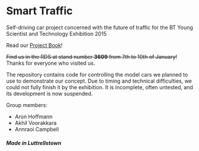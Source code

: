 Smart Traffic
=============

Self-driving car project concerned with the future of traffic for the BT Young Scientist and Technology Exhibition 2015

Read our [Project Book](https://github.com/thehoffmann/smart-traffic/raw/master/BTYSEProjectBook.pdf)!

~~Find us in the RDS at stand number **3609** from 7th to 10th of January!~~  Thanks for everyone who visited us.

The repository contains code for controlling the model cars we planned to use to demonstrate our concept. Due to timing and technical difficulties, we could not fully finish it by the exhibition. It is incomplete, often untested, and its development is now suspended.

Group members:
+ Aron Hoffmann
+ Akhil Voorakkara
+ Annraoi Campbell

##### Made in Luttrellstown
